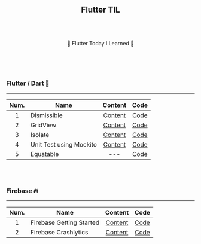 ## <p align="center"> Flutter TIL </p>

<br>
<br>

<p align="center"> 🌟 Flutter Today I Learned 🌟</p>
<br>
<br>
<br>

### Flutter / Dart 🎈
-----

| Num.|Name|Content|Code|
|:---:|---|:---:|:---:|
| 1 | Dismissible | [Content](https://velog.io/@kjha2142/Flutter-Dismissible-Widget) | [Code](https://github.com/JaeHeee/Flutter_TIL/blob/main/lib/widget/dismissible_widget.dart) |
| 2 | GridView | [Content](https://velog.io/@kjha2142/Flutter-GridView) | [Code](https://github.com/JaeHeee/Flutter_TIL/blob/main/lib/widget/girdview_widget.dart) |
| 3 | Isolate | [Content](https://velog.io/@kjha2142/Flutter-Isolate) | [Code](https://github.com/JaeHeee/Flutter_TIL/blob/main/lib/dart/isolate/isolate_utils.dart) |
| 4 | Unit Test using Mockito | [Content](https://velog.io/@kjha2142/Flutter-Unit-Test-using-Mockito) | [Code](https://github.com/JaeHeee/flutter_mvvm_news/blob/main/test/fetch_top_headline_test.dart) |
| 5 | Equatable | --- | [Code](https://github.com/JaeHeee/Flutter_TIL/blob/main/lib/packages/equatable.dart) |

<br>
<br>

### Firebase 🔥
-----

| Num.|Name|Content|Code|
|:---:|---|:---:|:---:|
| 1 | Firebase Getting Started | [Content](https://velog.io/@kjha2142/Flutter-Firebase-Firebase-%ED%99%98%EA%B2%BD-%EA%B5%AC%EC%B6%95%ED%95%98%EA%B8%B0) | [Code](https://github.com/JaeHeee/Flutter_TIL/blob/main/lib/firebase/firebase_home_page.dart) |
| 2 | Firebase Crashlytics | [Content](https://velog.io/@kjha2142/Flutter-Firebase-Firebase-Crashlytics) | [Code](https://github.com/JaeHeee/Flutter_TIL/blob/main/lib/firebase/firebase_crashlytics.dart) |


